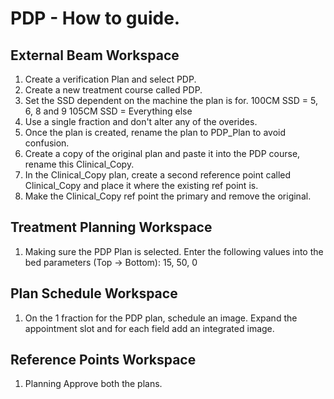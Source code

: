 # PDP - How to guide.

## External Beam Workspace 
  1. Create a verification Plan and select PDP.
  2. Create a new treatment course called PDP.
  3. Set the SSD dependent on the machine the plan is for.
     100CM SSD = 5, 6, 8 and 9
     105CM SSD = Everything else
  4. Use a single fraction and don't alter any of the overides.
  5. Once the plan is created, rename the plan to PDP_Plan to avoid confusion.
  6. Create a copy of the original plan and paste it into the PDP course, rename this Clinical_Copy.
  7. In the Clinical_Copy plan, create a second reference point called Clinical_Copy and place it where the existing ref point is.
  8. Make the Clinical_Copy ref point the primary and remove the original.

## Treatment Planning Workspace
  1. Making sure the PDP Plan is selected. Enter the following values into the bed parameters (Top -> Bottom): 15, 50, 0

## Plan Schedule Workspace
  1. On the 1 fraction for the PDP plan, schedule an image. Expand the appointment slot and for each field add an integrated image.

## Reference Points Workspace
  1. Planning Approve both the plans.





